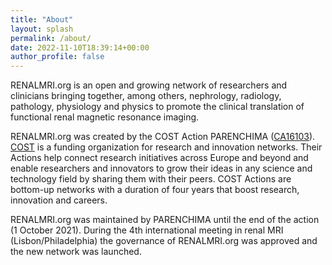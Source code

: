 ```yaml
---
title: "About"
layout: splash
permalink: /about/
date: 2022-11-10T18:39:14+00:00
author_profile: false
---
```


RENALMRI.org is an open and growing network of researchers and clinicians bringing together, among others, nephrology, radiology, pathology, physiology and physics to promote the clinical translation of functional renal magnetic resonance imaging. 

RENALMRI.org was created by the COST Action PARENCHIMA ([CA16103](https://www.cost.eu/actions/CA16103/)). [COST](https://www.cost.eu/) is a funding organization for research and innovation networks. Their Actions help connect research initiatives across Europe and beyond and enable researchers and innovators to grow their ideas in any science and technology field by sharing them with their peers. COST Actions are bottom-up networks with a duration of four years that boost research, innovation and careers. 

RENALMRI.org was maintained by PARENCHIMA until the end of the action (1 October 2021). During the 4th international meeting in renal MRI (Lisbon/Philadelphia) the governance of RENALMRI.org was approved and the new network was launched. 
